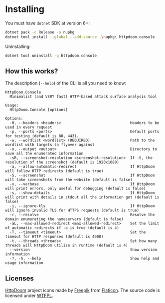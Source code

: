 # Installing

You must have `dotnet` SDK at version 6+:

```sh
dotnet pack -c Release -o nupkg
dotnet tool install --global --add-source .\nupkg\ httpdoom.console
```

Uninstalling:

```sh
dotnet tool uninstall -g httpdoom.console
```



## How this works?

The description (`--help`) of the CLI is all you need to know:

```
HttpDoom.Console
  Minimalist (and VERY fast) HTTP-based attack surface analysis tool

Usage:
  HttpDoom.Console [options]

Options:
  -H, --headers <headers>                               Headers to be used in every request
  -p, --ports <ports>                                   Default ports for testing (default is 80, 443).
  -w, --wordlist <wordlist> (REQUIRED)                  Path to the wordlist with targets to flyover against
  -o, --output <output>                                 Directory to save all the enumerated information
  -sR, --screenshot-resolution <screenshot-resolution>  If -S, the resolution of the screenshot (default is 1920x1080)
  -a, --allow-automatic-redirect                        If HttpDoom will follow HTTP redirects (default is true)
  -S, --screenshot                                      If HttpDoom will take screenshots from the website (default is false)
  -v, --verbose                                         If HttpDoom will print errors, only useful for debugging (default is false)
  -s, --show-details                                    If HttpDoom will print with details in stdout all the information got (default is false)
  -i, --ignore-tls                                      If HttpDoom will ignore invalid TLS for HTTPS requests (default is true)
  -r, --resolve                                         Resolve the domain enumerating the nameservers (default is false)
  -aL, --max-allowed-redirect <max-allowed-redirect>    Set the limit of automatic redirects if -a is true (default is 4)
  -T, --timeout <timeout>                               Set the timeout for HTTP responses (default is 4000)
  -t, --threads <threads>                               Set how many threads will HttpDoom utilize in runtime (default is 4)
  --version                                             Show version information
  -?, -h, --help                                        Show help and usage information
```

## Licenses

[HttpDoom](https://github.com/zone016/httpdoom) project icons made by [Freepik](www.flaticon.com/authors/freepik) from [Flaticon](https://www.flaticon.com/). The source code is licensed under [WTFPL](http://www.wtfpl.net/).
